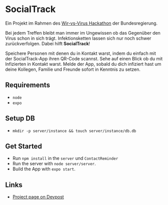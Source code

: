 # SocialTrack

Ein Projekt im Rahmen des [Wir-vs-Virus Hackathon](https://wirvsvirushackathon.org/) der Bundesregierung.

Bei jedem Treffen bleibt man immer im Ungewissen ob das Gegenüber den Virus schon in sich trägt. Infektionsketten lassen sich nur noch schwer zurückverfolgen. Dabei hilft **SocialTrack**!

Speichere Personen mit denen du in Kontakt warst, indem du einfach mit der SocialTrack-App ihren QR-Code scannst. Sehe auf einen Blick ob du mit Infizierten in Kontakt warst. Melde der App, sobald du dich infiziert hast um deine Kollegen, Familie und Freunde sofort in Kenntnis zu setzen.

## Requirements

* `node`
* `expo`

## Setup DB

* `mkdir -p server/instance && touch server/instance/db.db`

## Get Started

* Run `npm install` in the `server` und `ContactReminder`
* Run the server with `node server/server`.
* Build the App with `expo start`.

## Links

*  [Project page on Devpost](https://devpost.com/software/contactreminder)
